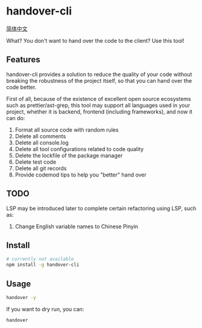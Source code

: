 # handover-cli

[简体中文](./README-zh-CN.md)

What? You don't want to hand over the code to the client? Use this tool!

## Features

handover-cli provides a solution to reduce the quality of your code without breaking the robustness of the project itself, so that you can hand over the code better.

First of all, because of the existence of excellent open source ecosystems such as prettier/ast-grep, this tool may support all languages used in your project, whether it is backend, frontend (including frameworks), and now it can do:

1. Format all source code with random rules
2. Delete all comments
3. Delete all console.log
4. Delete all tool configurations related to code quality
5. Delete the lockfile of the package manager
6. Delete test code
7. Delete all git records
8. Provide codemod tips to help you "better" hand over

## TODO

LSP may be introduced later to complete certain refactoring using LSP, such as:

1. Change English variable names to Chinese Pinyin

## Install

```bash
# currently not available
npm install -g handover-cli
```

## Usage

```bash
handover -y
```

If you want to dry run, you can:

```bash
handover
```
